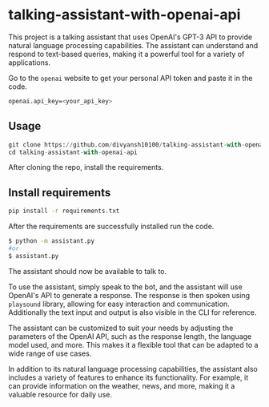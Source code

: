 # talking-assistant-with-openai-api

This project is a talking assistant that uses OpenAI's GPT-3 API to provide natural language processing capabilities. The assistant can understand and respond to text-based queries, making it a powerful tool for a variety of applications.



Go to the `openai` website to get your personal API token and paste it in the code.
```bash
openai.api_key=<your_api_key>
```

## Usage

```py
git clone https://github.com/divyansh10100/talking-assistant-with-openai-api.git
cd talking-assistant-with-openai-api
```
After cloning the repo, install the requirements.
## Install requirements

```bash
pip install -r requirements.txt
```
After the requirements are successfully installed run the code.
```bash
$ python -m assistant.py
#or
$ assistant.py
```
The assistant should now be available to talk to.

To use the assistant, simply speak to the bot, and the assistant will use OpenAI's API to generate a response. The response is then spoken using `playsound` library, allowing for easy interaction and communication. Additionally the text input and output is also visible in the CLI for reference.

The assistant can be customized to suit your needs by adjusting the parameters of the OpenAI API, such as the response length, the language model used, and more. This makes it a flexible tool that can be adapted to a wide range of use cases.

In addition to its natural language processing capabilities, the assistant also includes a variety of features to enhance its functionality. For example, it can provide information on the weather, news, and more, making it a valuable resource for daily use.
